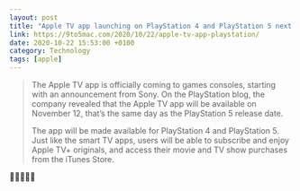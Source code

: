 ```yaml
--- 
layout: post 
title: "Apple TV app launching on PlayStation 4 and PlayStation 5 next month" 
link: https://9to5mac.com/2020/10/22/apple-tv-app-playstation/
date: 2020-10-22 15:53:00 +0100 
category: Technology 
tags: [apple] 
--- 
```


>The Apple TV app is officially coming to games consoles, starting with an announcement from Sony. On the PlayStation blog, the company revealed that the Apple TV app will be available on November 12, that’s the same day as the PlayStation 5 release date.
>
>The app will be made available for PlayStation 4 and PlayStation 5. Just like the smart TV apps, users will be able to subscribe and enjoy Apple TV+ originals, and access their movie and TV show purchases from the iTunes Store. 

🎉🎉🎉🎉🎉
